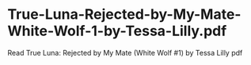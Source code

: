 # True-Luna-Rejected-by-My-Mate-White-Wolf-1-by-Tessa-Lilly.pdf
Read True Luna: Rejected by My Mate (White Wolf #1) by Tessa Lilly pdf
